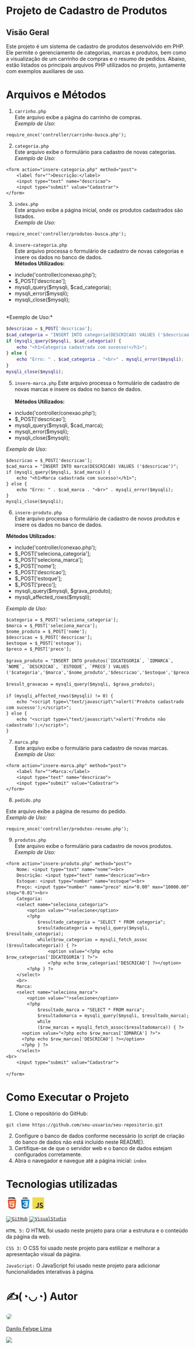 # Projeto de Cadastro de Produtos
## Visão Geral
Este projeto é um sistema de cadastro de produtos desenvolvido em PHP. Ele permite o gerenciamento de categorias, marcas e produtos, bem como a visualização de um carrinho de compras e o resumo de pedidos. Abaixo, estão listados os principais arquivos PHP utilizados no projeto, juntamente com exemplos auxiliares de uso.
# Arquivos e Métodos
1. ``carrinho.php``  
Este arquivo exibe a página do carrinho de compras.  <br>
*Exemplo de Uso:*<br>
```
require_once('controller/carrinho-busca.php');
```
2. ``categoria.php``<br>
Este arquivo exibe o formulário para cadastro de novas categorias.<br>
*Exemplo de Uso:*<br>

```
<form action="insere-categoria.php" method="post">
    <label for="">Descrição:</label>
    <input type="text" name="descricao">
    <input type="submit" value="Cadastrar">
</form>
```
3. ``index.php``<br>
Este arquivo exibe a página inicial, onde os produtos cadastrados são listados.<br>
*Exemplo de Uso:*<br>
```
require_once('controller/produtos-busca.php');
```
4. ``insere-categoria.php``<br>
Este arquivo processa o formulário de cadastro de novas categorias e insere os dados no banco de dados.<br>
**Métodos Utilizados:**
* include('controller/conexao.php');
* $_POST['descricao'];
* mysqli_query($mysqli, $cad_categoria);
* mysqli_error($mysqli);
* mysqli_close($mysqli);<br>
<br>
*Exemplo de Uso:*<br>

```g
$descricao = $_POST['descricao'];
$cad_categoria = "INSERT INTO categoria(DESCRICAO) VALUES ('$descricao')";
if (mysqli_query($mysqli, $cad_categoria)) {
    echo "<h1>Categoria cadastrada com sucesso!</h1>";
} else {
    echo "Erro: " . $cad_categoria . "<br>" . mysqli_error($mysqli);
}
mysqli_close($mysqli);
```

5. ``insere-marca.php``
Este arquivo processa o formulário de cadastro de novas marcas e insere os dados no banco de dados. <br> <br>
**Métodos Utilizados:**<br>

* include('controller/conexao.php');
* $_POST['descricao'];
* mysqli_query($mysqli, $cad_marca);
* mysqli_error($mysqli);
* mysqli_close($mysqli);<br>

*Exemplo de Uso:*<br>

```
$descricao = $_POST['descricao'];
$cad_marca = "INSERT INTO marca(DESCRICAO) VALUES ('$descricao')";
if (mysqli_query($mysqli, $cad_marca)) {
    echo "<h1>Marca cadastrada com sucesso!</h1>";
} else {
    echo "Erro: " . $cad_marca . "<br>" . mysqli_error($mysqli);
}
mysqli_close($mysqli);
```

6. ``insere-produto.php``<br>
Este arquivo processa o formulário de cadastro de novos produtos e insere os dados no banco de dados.<br>

**Métodos Utilizados:**<br>

* include('controller/conexao.php');
* $_POST['seleciona_categoria'];
* $_POST['seleciona_marca'];
* $_POST['nome'];
* $_POST['descricao'];
* $_POST['estoque'];
* $_POST['preco'];
* mysqli_query($mysqli, $grava_produto);
* mysqli_affected_rows($mysqli);<br>

*Exemplo de Uso:*
```
$categoria = $_POST['seleciona_categoria'];
$marca = $_POST['seleciona_marca'];
$nome_produto = $_POST['nome'];
$descricao = $_POST['descricao'];
$estoque = $_POST['estoque'];
$preco = $_POST['preco'];

$grava_produto = "INSERT INTO produtos(`IDCATEGORIA`, `IDMARCA`, `NOME`, `DESCRICAO`, `ESTOQUE`, `PRECO`) VALUES ('$categoria','$marca','$nome_produto','$descricao','$estoque','$preco')";

$result_gravacao = mysqli_query($mysqli, $grava_produto);

if (mysqli_affected_rows($mysqli) != 0) {
    echo "<script type=\"text/javascript\">alert('Produto cadastrado com sucesso');</script>";
} else {
    echo "<script type=\"text/javascript\">alert('Produto não cadastrado');</script>";
}
```

7. ``marca.php``<br>
Este arquivo exibe o formulário para cadastro de novas marcas.<br>
*Exemplo de Uso:*<br>

```
<form action="insere-marca.php" method="post">
    <label for="">Marca:</label>
    <input type="text" name="descricao">
    <input type="submit" value="Cadastrar">
</form>
```
8. ``pedido.php``

Este arquivo exibe a página de resumo do pedido.<br>
*Exemplo de Uso:*
```
require_once('controller/produtos-resumo.php');
```
9. ``produtos.php``<br>
Este arquivo exibe o formulário para cadastro de novos produtos.<br>
*Exemplo de Uso:*<br>
```
<form action="insere-produto.php" method="post">
    Nome: <input type="text" name="nome"><br>
    Descrição: <input type="text" name="descricao"><br>
    Estoque: <input type="number" name="estoque"><br>
    Preço: <input type="number" name="preco" min="0.00" max="10000.00" step="0.01"><br>
    Categoria:
    <select name="seleciona_categoria">
        <option value="">selecione</option>
        <?php
            $resultado_categoria = "SELECT * FROM categoria";
            $resultadocategoria = mysqli_query($mysqli, $resultado_categoria);
            while($row_categorias = mysqli_fetch_assoc ($resultadocategoria)) { ?>
                <option value="<?php echo $row_categorias['IDCATEGORIA'] ?>">
                <?php echo $row_categorias['DESCRICAO'] ?></option>
        <?php } ?>
    </select>
    <br>
    Marca:
    <select name="seleciona_marca">
        <option value="">selecione</option>
        <?php
            $resultado_marca = "SELECT * FROM marca";
            $resultadomarca = mysqli_query($mysqli, $resultado_marca);
            while
            ($row_marcas = mysqli_fetch_assoc($resultadomarca)) { ?>
      <option value="<?php echo $row_marcas['IDMARCA'] ?>">
      <?php echo $row_marcas['DESCRICAO'] ?></option>
      <?php } ?>
    </select>
<br>
    <input type="submit" value="Cadastrar">

</form>
```
# **Como Executar o Projeto**
1. Clone o repositório do GitHub:<br>
```
git clone https://github.com/seu-usuario/seu-repositorio.git
```
2. Configure o banco de dados conforme necessário (o script de criação do banco de dados não está incluído neste README).<br>
3. Certifique-se de que o servidor web e o banco de dados estejam configurados corretamente.<br>
4. Abra o navegador e navegue até a página inicial:
``index``<br>
# <span> **Tecnologias utilizadas** </span>
[<code><img height="32" src="https://raw.githubusercontent.com/github/explore/80688e429a7d4ef2fca1e82350fe8e3517d3494d/topics/html/html.png" alt="HTML5"/></code>](https://developer.mozilla.org/pt-BR/docs/Web/HTML)
[<code><img height="32" src="https://raw.githubusercontent.com/github/explore/80688e429a7d4ef2fca1e82350fe8e3517d3494d/topics/css/css.png" alt="CSS"/></code>](https://developer.mozilla.org/pt-BR/docs/Web/CSS)
[<code><img height="32" src="https://raw.githubusercontent.com/github/explore/80688e429a7d4ef2fca1e82350fe8e3517d3494d/topics/javascript/javascript.png" alt="Javascript"/></code>](https://developer.mozilla.org/pt-BR/docs/Web/JavaScript)

[<code><img height="32" src="https://img.shields.io/badge/GitHub-100000?style=for-the-badge&logo=github&logoColor=white" alt="GitHub"/></code>](https://github.com/)
[<code><img height="32" src="https://img.shields.io/badge/VSCode-0078D4?style=for-the-badge&logo=visual%20studio%20code&logoColor=white" alt="VisualStudio"/></code>](https://code.visualstudio.com/)

``HTML 5:`` O HTML foi usado neste projeto para criar a estrutura e o conteúdo da página da web.

``CSS 3:`` O CSS foi usado neste projeto para estilizar e melhorar a apresentação visual da página.

``JavaScript:`` O JavaScript foi usado neste projeto para adicionar funcionalidades interativas à página.


# ✍️(◔◡◔) **Autor**

<img style="border-radius: 50%" src="https://avatars.githubusercontent.com/u/127853755?s=400&u=0258f87ad131f48ebda0ce59c807b8ef147ae6a5&v=4" width="150px">

[Danilo Felype Lima](https://github.com/DaniloFelype)

<p align="left">
  <a href="mailto:danilo87651@gmail.com" alt="Gmail">
  <img src="https://img.shields.io/badge/-Gmail-FF0000?style=flat-square&labelColor=FF0000&logo=gmail&logoColor=white&link=LINK-DO-SEU-GMAIL" /></a>
  </p>
